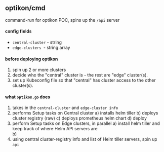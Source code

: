 ## optikon/cmd

command-run for optikon POC, spins up the `/api` server


#### config fields

- `central-cluster` - string
- `edge-clusters `- string array

#### before deploying optikon 

1. spin up 2 or more clusters
2. decide who the "central" cluster is - the rest are "edge" cluster(s).
3. set up Kubeconfig file so that "central" has cluster access to the other cluster(s).


#### what `optikon.go` does

1. takes in the `central-cluster` and `edge-cluster info`
2. performs Setup tasks on Central cluster
    a) installs helm tiller
    b) deploys cluster registry (raw)
    c) deploys prometheus helm chart
    d) deploy
3. perform Setup tasks on Edge clusters, in parallel
    a) install helm tiller and keep track of where Helm API servers are  
    b)
4. using central cluster-registry info and list of Helm tiller servers, spin up `api`
